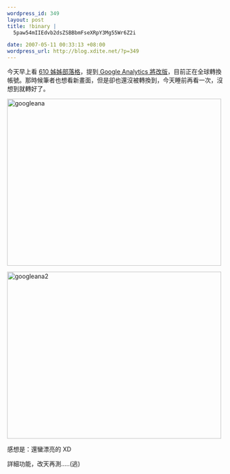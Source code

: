 ```yaml
--- 
wordpress_id: 349
layout: post
title: !binary |
  5paw54mIIEdvb2dsZSBBbmFseXRpY3Mg55Wr6Z2i

date: 2007-05-11 00:33:13 +08:00
wordpress_url: http://blog.xdite.net/?p=349
---
```

今天早上看 <a href="http://blog.ijliao.info">610 姊姊部落格</a>，提到<a href="http://blog.ijliao.info/archives/2007/05/09/3047/#more-3047"> Google Analytics 將改版</a>，目前正在全球轉換帳號。那時候筆者也想看新畫面，但是卻也還沒被轉換到，今天睡前再看一次，沒想到就轉好了。

<a href="http://www.flickr.com/photo_zoom.gne?id=492611458&size=o" title="Photo Sharing"><img src="http://farm1.static.flickr.com/193/492611458_26ecdb1e78.jpg" alt="googleana" height="390" width="500" /></a>

<a href="http://www.flickr.com/photo_zoom.gne?id=492648033&size=o" title="Photo Sharing"><img src="http://farm1.static.flickr.com/215/492648033_86cf93359a.jpg" width="500" height="390" alt="googleana2" /></a>

感想是：還蠻漂亮的 XD 

詳細功能，改天再測.....(逃)

